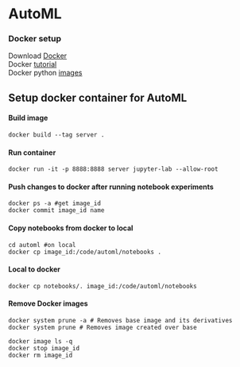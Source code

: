 # AutoML

### Docker setup  
Download [Docker](https://hub.docker.com/search/?type=edition&offering=community)  
Docker [tutorial](https://www.dataquest.io/blog/docker-data-science)  
Docker python [images](https://hub.docker.com/_/python/)  

## Setup docker container for AutoML  
#### Build image  
`docker build --tag server .`  
#### Run container  
`docker run -it -p 8888:8888 server jupyter-lab --allow-root`  
#### Push changes to docker after running notebook experiments  
```  
docker ps -a #get image_id  
docker commit image_id name  
```  
#### Copy notebooks from docker to local  
```  
cd automl #on local  
docker cp image_id:/code/automl/notebooks .  
```
#### Local to docker  
`docker cp notebooks/. image_id:/code/automl/notebooks`  
#### Remove Docker images  
```  
docker system prune -a # Removes base image and its derivatives  
docker system prune # Removes image created over base  

docker image ls -q  
docker stop image_id    
docker rm image_id  
```  
